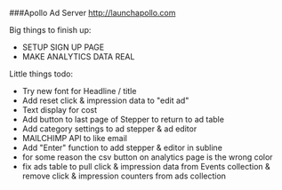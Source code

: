 ###Apollo Ad Server
http://launchapollo.com

Big things to finish up:
 - SETUP SIGN UP PAGE
 - MAKE ANALYTICS DATA REAL

Little things todo:
 - Try new font for Headline / title
 - Add reset click & impression data to "edit ad"
 - Text display for cost
 - Add button to last page of Stepper to return to ad table
 - Add category settings to ad stepper & ad editor
 - MAILCHIMP API to like email
 - Add "Enter" function to add stepper & editor in subline
 - for some reason the csv button on analytics page is the wrong color
 - fix ads table to pull click & impression data from Events collection & remove click & impression counters from ads collection
